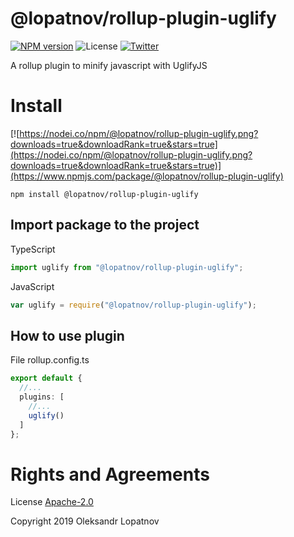 # @lopatnov/rollup-plugin-uglify

[![NPM version](https://badge.fury.io/js/%40lopatnov%2Frollup-plugin-uglify.svg)](https://www.npmjs.com/package/@lopatnov/rollup-plugin-uglify)
![License](https://img.shields.io/github/license/lopatnov/rollup-plugin-uglify)
[![Twitter](https://img.shields.io/twitter/url?url=https%3A%2F%2Fwww.npmjs.com%2Fpackage%2F%40lopatnov%2Frollup-plugin-uglify)](https://img.shields.io/twitter/url?url=https%3A%2F%2Fwww.npmjs.com%2Fpackage%2F%40lopatnov%2Frollup-plugin-uglify)

A rollup plugin to minify javascript with UglifyJS

# Install

[![https://nodei.co/npm/@lopatnov/rollup-plugin-uglify.png?downloads=true&downloadRank=true&stars=true](https://nodei.co/npm/@lopatnov/rollup-plugin-uglify.png?downloads=true&downloadRank=true&stars=true)](https://www.npmjs.com/package/@lopatnov/rollup-plugin-uglify)

```shell
npm install @lopatnov/rollup-plugin-uglify
```

## Import package to the project

TypeScript

```typescript
import uglify from "@lopatnov/rollup-plugin-uglify";
```

JavaScript

```javascript
var uglify = require("@lopatnov/rollup-plugin-uglify");
```

## How to use plugin

File rollup.config.ts

```typescript
export default {
  //...
  plugins: [
    //...
    uglify()
  ]
};
```

# Rights and Agreements

License [Apache-2.0](https://github.com/lopatnov/rollup-plugin-uglify/blob/master/LICENSE)

Copyright 2019 Oleksandr Lopatnov
